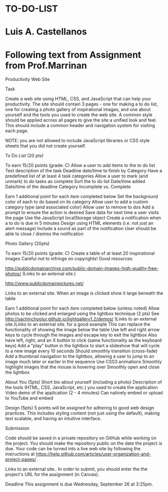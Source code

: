 # TO-DO-LIST

# Luis A. Castellanos 

# Following text from Assignment from Prof.Marrinan

Productivity Web Site

Task

Create a web site using HTML, CSS, and JavaScript that can help your productivity. The site should contain 3 pages - one for making a to do list, one for creating a photo gallery of inspirational images, and one about yourself and the tools you used to create the web site. A common style should be applied across all pages to give the site a unified look and feel. This should include a common header and navigation system for visiting each page.

NOTE: you are not allowed to include JavaScript libraries or CSS style sheets that you did not create yourself.

To Do List (20 pts)

To earn 15/20 points (grade: C)
Allow a user to add items to the to do list
Text description of the task
Deadline date/time to finish by
Category
Have a predefined list of at least 4 task categories
Allow a user to mark (and unmark) to do tasks as complete
Sort the to do list
Date/time added
Date/time of the deadline
Category
Incomplete vs. Complete

Earn 1 additional point for each item completed below
Set the background color of each to do based on its category
Allow user to add a custom category type (and associated color)
Allow user to remove to dos
Add a prompt to ensure the action is desired
Save data for next time a user visits the page
    Use the JavaScript localStorage object
Create a notification when a to do is due in 5 minutes
Design using HTML elements (i.e. not just an alert message)
Include a sound as part of the notification
User should be able to close / dismiss the notification


Photo Gallery (20pts)

To earn 15/20 points (grade: C)
Create a table of at least 20 inspirational images
Careful not to infringe on copyrights!
Good resources:

http://publicdomainarchive.com/public-domain-images-high-quality-free-photos/ (Links to an external site.)

http://www.publicdomainpictures.net/

Links to an external site.
When an image is clicked show it large beneath the table

Earn 1 additional point for each item completed below (unless noted)
Allow photos to be clicked and enlarged using the lightbox technique (2 pts)
See http://sachinchoolur.github.io/lightgallery1.2/demos/ (Links to an external site.)Links to an external site. for a good example
This can replace the functionality of showing the image below the table
Use left and right arrow keys to cycle through the images and escape key to exit the lightbox
Also have left, right, and an X button to click (same functionality as the keyboard keys)
Add a "play" button in the lightbox to start a slideshow that will cycle to a new image every 10 seconds
Should smoothly transition (cross-fade)
Add a thumbnail navigation to the lightbox, allowing a user to jump to an image much later or earlier in the sequence
Use CSS3 animations
Smoothly highlight images that the mouse is hovering over
Smoothly open and close the lightbox


About You (5pts)
Short bio about yourself (including a photo)
Description of the tools (HTML, CSS, JavaScript, etc.) you used to create the application
Video demo of the application (2 - 4 minutes)
Can natively embed or upload to YouTube and embed


Design (5pts)
5 points will be assigned for adhering to good web design practices. This includes styling content (not just using the default), making text scalable, and having an intuitive interface.

Submission

Code should be saved in a private repository on GitHub while working on the project. You should make the repository public on the date the project is due. Your code can be turned into a live web site by following the instructions at https://help.github.com/articles/user-organization-and-project-pages/ . 

Links to an external site.. In order to submit, you should enter the the project's URL for the assignment (in Canvas).
 
Deadline
This assignment is due Wednesday, September 26 at 3:25pm.
